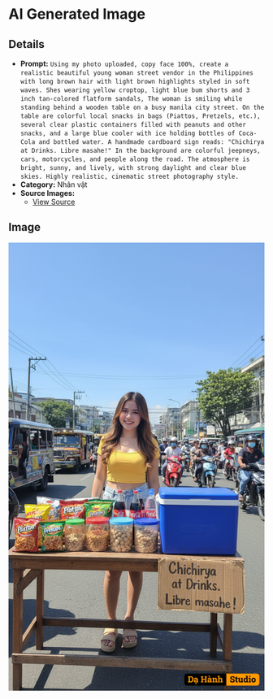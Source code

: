 # AI Generated Image

## Details
- **Prompt:** `Using my photo uploaded, copy face 100%, create a realistic beautiful young woman street vendor in the Philippines with long brown hair with light brown highlights styled in soft waves. Shes wearing yellow croptop, light blue bum shorts and 3 inch tan-colored flatform sandals, The woman is smiling while standing behind a wooden table on a busy manila city street. On the table are colorful local snacks in bags (Piattos, Pretzels, etc.), several clear plastic containers filled with peanuts and other snacks, and a large blue cooler with ice holding bottles of Coca-Cola and bottled water. A handmade cardboard sign reads: "Chichirya at Drinks. Libre masahe!" In the background are colorful jeepneys, cars, motorcycles, and people along the road. The atmosphere is bright, sunny, and lively, with strong daylight and clear blue skies. Highly realistic, cinematic street photography style.`
- **Category:** Nhân vật
- **Source Images:**
  - [View Source](https://raw.githubusercontent.com/lenzcomvth/ImageLibrary/main/Female.png)

## Image
![AI Generated Image](./image-2025-10-07T16-24-16-540Z-kdnp7.png)